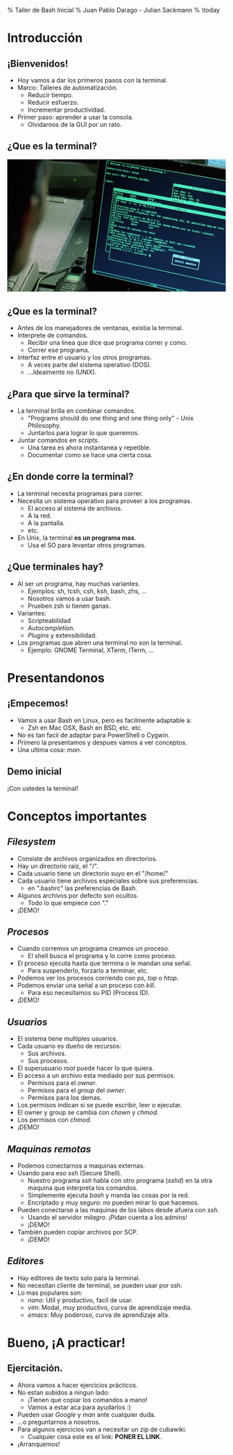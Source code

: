 % Taller de Bash Inicial
% Juan Pablo Darago - Julian Sackmann
% \today

# Introducción

## ¡Bienvenidos!

* Hoy vamos a dar los primeros pasos con la terminal.
* Marco: Talleres de automatización.
    * Reducir tiempo.
    * Reducir esfuerzo.
    * Incrementar productividad.
* Primer paso: aprender a usar la consola.
    * Olvidarnos de la GUI por un rato.

## ¿Que es la terminal?

![](images/terminal.jpg)

## ¿Que es la terminal?

* Antes de los manejadores de ventanas, existia la terminal. 
* Interprete de comandos.
    * Recibir una linea que dice que programa correr y como.
    * Correr ese programa.
* Interfaz entre el usuario y los otros programas.
    * A veces parte del sistema operativo (DOS).
    * ...Idealmente no (UNIX).

## ¿Para que sirve la terminal?

* La terminal brilla en combinar comandos.
    * "Programs should do one thing and one thing only" - Unix Philosophy.
    * Juntarlos para lograr lo que queremos.
* Juntar comandos en _scripts_.
    * Una tarea es ahora instantanea y repetible.
    * Documentar como se hace una cierta cosa.

## ¿En donde corre la terminal?

* La terminal necesita programas para correr.
* Necesita un sistema operativo para proveer a los programas.
    * El acceso al sistema de archivos.
    * A la red.
    * A la pantalla.
    * etc.
* En Unix, la terminal __es un programa mas__.
    * Usa el SO para levantar otros programas.

## ¿Que terminales hay?

* Al ser un programa, hay muchas variantes.
    * Ejemplos: sh, tcsh, csh, ksh, bash, zhs, ...
    * Nosotros vamos a usar bash.
    * Prueben zsh si tienen ganas.
* Variantes:
    * Scripteabilidad
    * _Autocompletion_.
    * _Plugins_ y extensibilidad.
* Los programas que abren una terminal no son la terminal.
    * Ejemplo: GNOME Terminal, XTerm, ITerm, ...

# Presentandonos

## ¡Empecemos!

* Vamos a usar Bash en Linux, pero es facilmente adaptable a:
    * Zsh en Mac OSX, Bash en BSD, etc. etc.
* No es tan facil de adaptar para PowerShell o Cygwin.
* Primero la presentamos y despues vamos a ver conceptos.
* Una ultima cosa: _man_.

## Demo inicial

¡Con ustedes la terminal!

# Conceptos importantes

## _Filesystem_

* Consiste de archivos organizados en directorios.
* Hay un directorio raiz, el "/".
* Cada usuario tiene un directorio suyo en el "/home/"
* Cada usuario tiene archivos especiales sobre sus preferencias.
    * en ".bashrc" las preferencias de Bash.
* Algunos archivos por defecto son ocultos.
    * Todo lo que empiece con "."
* ¡DEMO!

## _Procesos_

* Cuando corremos un programa creamos un proceso.
    * El shell busca el programa y lo corre como proceso.
* El proceso ejecuta hasta que termina o le mandan una señal.
    * Para suspenderlo, forzarlo a terminar, etc.
* Podemos ver los procesos corriendo con _ps_, _top_ o _htop_.
* Podemos enviar una señal a un proceso con _kill_.
    * Para eso necesitamos su PID (Process ID).
* ¡DEMO!

## _Usuarios_

* El sistema tiene multiples usuarios.
* Cada usuario es dueño de recursos:
    * Sus archivos.
    * Sus procesos.
* El superusuario _root_ puede hacer lo que quiera.
* El acceso a un archivo esta mediado por sus permisos.
    * Permisos para el _owner_.
    * Permisos para el _group_ del _owner_.
    * Permisos para los demas.
* Los permisos indican si se puede escribir, leer o ejecutar.
* El owner y group se cambia con _chown_ y _chmod_.
* Los permisos con _chmod_.
* ¡DEMO!

## _Maquinas remotas_

* Podemos conectarnos a maquinas externas.
* Usando para eso _ssh_ (Secure Shell).
    * Nuestro programa _ssh_ habla con otro programa (_sshd_) en
    la otra maquina que interpreta los comandos.
    * Simplemente ejecuta _bash_ y manda las cosas por la red.
    * Encriptado y muy seguro: no pueden mirar lo que hacemos.
* Pueden conectarse a las maquinas de los labos desde afuera con _ssh_.
    * Usando el servidor _milagro_. ¡Pidan cuenta a los admins!
    * ¡DEMO!
* También pueden copiar archivos por SCP.
    * ¡DEMO!

## _Editores_

* Hay editores de texto solo para la terminal.
* No necesitan cliente de terminal, se pueden usar por ssh.
* Lo mas populares son:
    * _nano_: Util y productivo, facil de usar.
    * _vim_: Modal, muy productivo, curva de aprendizaje media.
    * _emacs_: Muy poderoso, curva de aprendizaje alta.

# Bueno, ¡A practicar!

## Ejercitación.

* Ahora vamos a hacer ejercicios prácticos.
* No estan subidos a ningun lado:  
    * ¡Tienen que copiar los comandos a mano!
    * Vamos a estar aca para ayudarlos :)
* Pueden usar _Google_ y _man_ ante cualquier duda.
* ...o preguntarnos a nosotros.
* Para algunos ejercicios van a necesitar un zip de cubawiki.
    * Cualquier cosa este es el link: __PONER EL LINK__.
* ¡Arranquemos!
